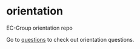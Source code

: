# orientation
EC-Group orientation repo

Go to [questions](./questions.md) to check out orientation questions.